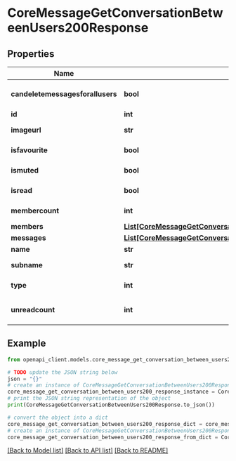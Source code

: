# CoreMessageGetConversationBetweenUsers200Response


## Properties

Name | Type | Description | Notes
------------ | ------------- | ------------- | -------------
**candeletemessagesforallusers** | **bool** | If the user can delete messages in the conversation for all users | [optional] [default to False]
**id** | **int** | The conversation id | 
**imageurl** | **str** | A link to the conversation picture, if set | [optional] 
**isfavourite** | **bool** | If the user marked this conversation as a favourite | 
**ismuted** | **bool** | If the user muted this conversation | 
**isread** | **bool** | If the user has read all messages in the conversation | 
**membercount** | **int** | Total number of conversation members | 
**members** | [**List[CoreMessageGetConversationBetweenUsers200ResponseMembersInner]**](CoreMessageGetConversationBetweenUsers200ResponseMembersInner.md) |  | 
**messages** | [**List[CoreMessageGetConversationBetweenUsers200ResponseMessagesInner]**](CoreMessageGetConversationBetweenUsers200ResponseMessagesInner.md) |  | 
**name** | **str** | The conversation name, if set | [optional] 
**subname** | **str** | A subtitle for the conversation name, if set | [optional] 
**type** | **int** | The type of the conversation (1&#x3D;individual,2&#x3D;group,3&#x3D;self) | 
**unreadcount** | **int** | The number of unread messages in this conversation | [optional] 

## Example

```python
from openapi_client.models.core_message_get_conversation_between_users200_response import CoreMessageGetConversationBetweenUsers200Response

# TODO update the JSON string below
json = "{}"
# create an instance of CoreMessageGetConversationBetweenUsers200Response from a JSON string
core_message_get_conversation_between_users200_response_instance = CoreMessageGetConversationBetweenUsers200Response.from_json(json)
# print the JSON string representation of the object
print(CoreMessageGetConversationBetweenUsers200Response.to_json())

# convert the object into a dict
core_message_get_conversation_between_users200_response_dict = core_message_get_conversation_between_users200_response_instance.to_dict()
# create an instance of CoreMessageGetConversationBetweenUsers200Response from a dict
core_message_get_conversation_between_users200_response_from_dict = CoreMessageGetConversationBetweenUsers200Response.from_dict(core_message_get_conversation_between_users200_response_dict)
```
[[Back to Model list]](../README.md#documentation-for-models) [[Back to API list]](../README.md#documentation-for-api-endpoints) [[Back to README]](../README.md)


